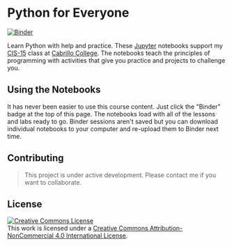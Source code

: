 # Python for Everyone

[![Binder](https://mybinder.org/badge_logo.svg)](https://mybinder.org/v2/gh/douglundin/python-for-everyone.git/HEAD)

Learn Python with help and practice. These [Jupyter](https://jupyter.org/) notebooks support my [CIS-15](https://www.lifealgorithmic.com/cis-15/index.html) class at [Cabrillo College](https://www.cabrillo.edu/). The notebooks teach the principles of programming with activities that give you practice and projects to challenge you.

## Using the Notebooks

It has never been easier to use this course content. Just click the "Binder" badge at the top of this page. The notebooks load with all of the lessons and labs ready to go. Binder sessions aren't saved but you can download individual notebooks to your computer and re-upload them to Binder next time. 

## Contributing

> This project is under active development. Please contact me if you want to collaborate. 

## License 

<a rel="license" href="http://creativecommons.org/licenses/by-nc/4.0/"><img alt="Creative Commons License" style="border-width:0" src="https://i.creativecommons.org/l/by-nc/4.0/88x31.png" /></a><br />This work is licensed under a <a rel="license" href="http://creativecommons.org/licenses/by-nc/4.0/">Creative Commons Attribution-NonCommercial 4.0 International License</a>.
